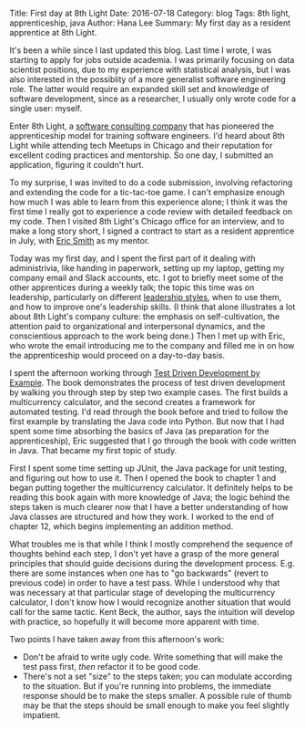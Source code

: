 Title: First day at 8th Light
Date: 2016-07-18
Category: blog
Tags: 8th light, apprenticeship, java
Author: Hana Lee
Summary: My first day as a resident apprentice at 8th Light.

It's been a while since I last updated this blog. Last time I wrote, I was
starting to apply for jobs outside academia. I was primarily focusing
on data scientist positions, due to my experience with statistical
analysis, but I was also interested in the possiblity of a more generalist
software engineering role. The latter would require an expanded skill set
and knowledge of software development, since as a researcher, I
usually only wrote code for a single user: myself.

Enter 8th Light, a [software consulting company](http://8thlight.com) that has pioneered the
apprenticeship model for training software engineers. I'd heard about
8th Light while attending tech Meetups in Chicago and their reputation for
excellent coding practices and mentorship. So one day, I submitted an
application, figuring it couldn't hurt.

To my surprise, I was invited to do a code submission, involving
refactoring and extending the code for a tic-tac-toe game. I can't emphasize
enough how much I was able to learn from this experience alone; I think it
was the first time I really got to experience a code review with detailed
feedback on my code. Then I visited 8th Light's Chicago office for an
interview, and to make a long story short, I signed a contract to start as
a resident apprentice in July, with [Eric Smith](http://paytonrules.com) as
my mentor.

Today was my first day, and I spent the first part of it dealing with
administrivia, like handing in paperwork, setting up my laptop, getting my
company email and Slack accounts, etc. I got to briefly meet some of the
other apprentices during a weekly talk; the topic this time was on leadership,
particularly on different [leadership
styles](http://www.fastcompany.com/1838481/6-leadership-styles-and-when-you-should-use-them),
when to use them, and how to improve one's leadership skills. (I think that
alone illustrates a lot about 8th Light's company culture: the emphasis on
self-cultivation, the attention paid to organizational and interpersonal
dynamics, and the conscientious approach to the work being done.) Then I met up
with Eric, who wrote the email introducing me to the company and filled
me in on how the apprenticeship would proceed on a day-to-day basis.

I spent the afternoon working through [Test Driven Development by
Example](https://www.amazon.com/Test-Driven-Development-Kent-Beck/dp/0321146530).
The book demonstrates the process of test driven development by
walking you through step by step two example cases. The first builds a
multicurrency calculator, and the second creates a framework for
automated testing. I'd read through the book before and tried to follow the
first example by translating the Java code into Python. But now that I had spent some time
absorbing the basics of Java (as preparation for the apprenticeship),
Eric suggested that I go through the book with code written in Java. That became
my first topic of study.

First I spent some time setting up JUnit, the Java package for unit testing,
and figuring out how to use it. Then I opened the book to chapter 1 and began
putting together the multicurrency calculator. It definitely helps to
be reading this book again with more knowledge of Java; the logic behind the
steps taken is much clearer now that I have a better understanding of how
Java classes are structured and how they work. I worked to the end of chapter
12, which begins implementing an addition method.

What troubles me is that while I think I mostly comprehend the sequence of
thoughts behind each step, I don't yet have a grasp of the more general
principles that should guide decisions during the development process. E.g. there
are some instances when one has to "go backwards" (revert to previous code) in
order to have a test pass. While I understood why that was necessary at that
particular stage of developing the multicurrency calculator, I don't
know how I would recognize another situation that would call for the same
tactic. Kent Beck, the author, says the intuition will develop with
practice, so hopefully it will become more apparent with time.

Two points I have taken away from this afternoon's work:

* Don't be afraid to write ugly code. Write something that will make the test
pass first, _then_ refactor it to be good code.
* There's not a set "size" to the steps taken; you can modulate according
to the situation. But if you're running into problems, the immediate response
should be to make the steps smaller. A possible rule of thumb may be that
the steps should be small enough to make you feel slightly impatient.

